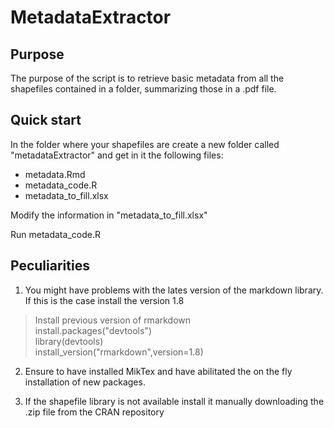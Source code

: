 # MetadataExtractor

## Purpose

The purpose of the script is to retrieve basic metadata from all the shapefiles contained 
in a folder, summarizing those in a .pdf file.

## Quick start

In the folder where your shapefiles are create a new folder called "metadataExtractor" and get in it the following files:
- metadata.Rmd
- metadata_code.R
- metadata_to_fill.xlsx

Modify  the information in "metadata_to_fill.xlsx"

Run metadata_code.R

## Peculiarities

1. You might have problems with the lates version of the markdown library.
If this is the case install the version 1.8

> Install previous version of rmarkdown  
> install.packages("devtools")  
> library(devtools)  
> install_version("rmarkdown",version=1.8)  

2. Ensure to have installed MikTex and have abilitated the on the fly installation of new packages.

3. If the shapefile library is not available install it manually downloading the .zip file from the CRAN repository


